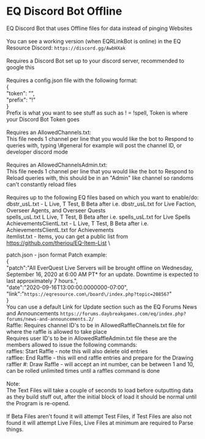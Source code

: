 # EQ Discord Bot Offline
 EQ Discord Bot that uses Offline files for data instead of pinging Websites\
\
You can see a working version (when EQRLinkBot is online) in the EQ Resource Discord: `https://discord.gg/AwbHXak`\
\
Requires a Discord Bot set up to your discord server, recommended to google this\
\
Requires a config.json file with the following format:\
{\
  "token": "",\
  "prefix": "!"\
}\
Prefix is what you want to see stuff as such as ! = !spell, Token is where your Discord Bot Token goes\
\
Requires an AllowedChannels.txt:\
This file needs 1 channel per line that you would like the bot to Respond to queries with, typing \\#general for example will post the channel ID, or developer discord mode\
\
Requires an AllowedChannelsAdmin.txt:\
This file needs 1 channel per line that you would like the bot to Respond to Reload queries with, this should be in an "Admin" like channel so randoms can't constantly reload files\
\
Requires up to the following EQ files based on which you want to enable/do:\
dbstr_usL.txt - L Live, T Test, B Beta after i.e. dbstr_usL.txt for Live Faction, Overseer Agents, and Overseer Quests\
spells_usL.txt L Live, T Test, B Beta after i.e. spells_usL.txt for Live Spells\
AchievementsClientL.txt - L Live, T Test, B Beta after i.e. AchievementsClientL.txt for Achievements\
itemlist.txt - Items, you can get a public list from https://github.com/theriou/EQ-Item-List \

patch.json - json format Patch example:\
{\
"patch":"All EverQuest Live Servers will be brought offline on Wednesday, September 16, 2020 at 6:00 AM PT* for an update. Downtime is expected to last approximately 7 hours.",\
"date":"2020-09-16T13:00:00.0000000-07:00",\
"link":"`https://eqresource.com\/board\/index.php?topic=208567`"\
}\
You can use a default Link for Update section such as the EQ Forums News and Announcements `https://forums.daybreakgames.com/eq/index.php?forums/news-and-announcements.2/`
\
Raffle:
Requires channel ID's to be in AllowedRaffleChannels.txt file for where the raffle is allowed to take place\
Requires user ID's to be in AllowedRaffleAdmin.txt file these are the members allowed to issue the following commands:\
raffles: Start Raffle - note this will also delete old entries\
rafflee: End Raffle - this will end raffle entries and prepare for the Drawing\
raffler #: Draw Raffle - will accept an int number, can be between 1 and 10, can be rolled unlimited times until a raffles command is done\
\
Note:\
The Text Files will take a couple of seconds to load before outputting data as they build stuff out, after the initial block of load it should be normal until the Program is re-opend.\
\
If Beta Files aren't found it will attempt Test Files, if Test Files are also not found it will attempt Live Files, Live Files at minimum are required to Parse things.
